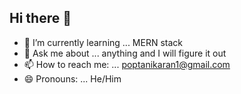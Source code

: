 ## Hi there 👋

<!--
**karan06p/karan06p** is a ✨ _special_ ✨ repository because its `README.md` (this file) appears on your GitHub profile.

Here are some ideas to get you started:- ⚡ Fun fact: ...
-->
- 🌱 I’m currently learning ... MERN stack
- 💬 Ask me about ... anything and I will figure it out
- 📫 How to reach me: ... poptanikaran1@gmail.com
- 😄 Pronouns: ... He/Him
 

